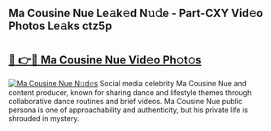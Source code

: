 ## Ma Cousine Nue Le𝚊k𝚎d N𝚞𝚍e - Part-CXY Vid𝚎o Photos Le𝚊ks ctz5p

# <h2><a href="http://fb9upmq.evod.top/?m=Ma+Cousine+Nue">🔗 👉🔴 Ma Cousine Nue Vid𝚎o Ph𝚘t𝚘s</a></h2>

[![Ma Cousine Nue N𝚞d𝚎s](https://i.imgur.com/8V9OHl7.gif)](http://fb9upmq.evod.top/?m=Ma+Cousine+Nue)
Social media celebrity Ma Cousine Nue and content producer, known for sharing dance and lifestyle themes through collaborative dance routines and brief videos. Ma Cousine Nue public persona is one of approachability and authenticity, but his private life is shrouded in mystery. 

